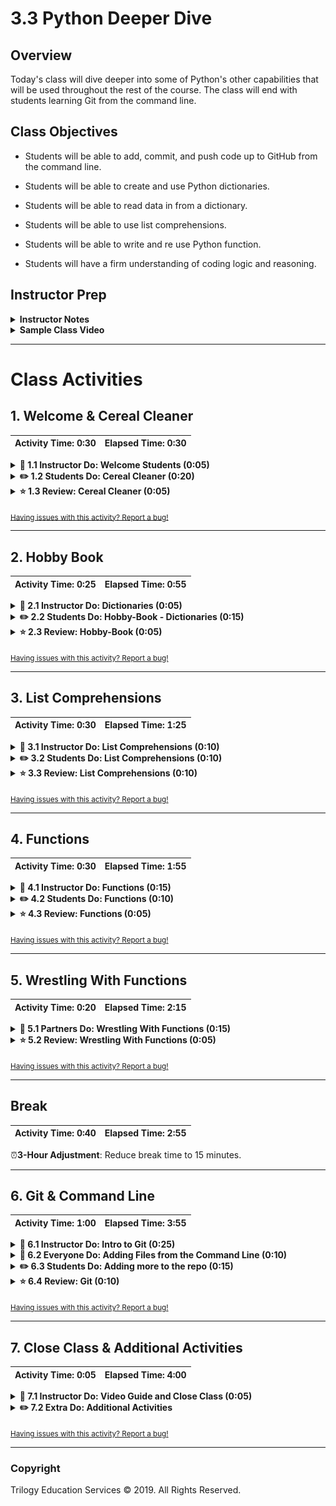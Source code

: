 # 3.3 Python Deeper Dive

## Overview

Today's class will dive deeper into some of Python's other capabilities that will be used throughout the rest of the course. The class will end with students learning Git from the command line.

## Class Objectives

* Students will be able to add, commit, and push code up to GitHub from the command line.

* Students will be able to create and use Python dictionaries.

* Students will be able to read data in from a dictionary.

* Students will be able to use list comprehensions.

* Students will be able to write and re use Python function.

* Students will have a firm understanding of coding logic and reasoning.

## Instructor Prep

<details>
  <summary><strong>Instructor Notes</strong></summary>

* You may find that this lesson falls on a weekday due to a holiday shifting the course schedule. In this case, we have provided notes within the LP that will allow you to **easily adjust the length of the lesson to fit into a weekday class**.

  * Be on the lookout for a **3-Hour Adjustment** note at the top of activities in this Lesson Plan. If this class is being taught on a weekday, please utilize the directions found in the note. Keep in mind that breaks will be reduced from 40 minutes to the typical 15 minutes for a weekday class as well.

  * Shortening these activities could potentially limit the students' ability to finish them, so please remind them to utilize office hours to clear up any questions they may have.

* The first part of today's class will continue to move along with Python, starting with a warm up exercises then moving into dictionaries, list comprehensions and functions.

* Some students may still be struggling with the pace and concepts of Python, make sure TAs are circulating and giving extra attention to the students who need it. If class is moving ahead of schedule there may be extra time for students to either tackle some additional attached problems, or serve as a review for those that are struggling.

* The last part of class will finish with Github and Git from the command line. Make sure students are comfortable creating repos, adding, committing, and pushing files up. This will be how they will interact Github from now on and will continue to submit homework up to bootcamp spot.

* Please reference our [Student FAQ](../../../05-Instructor-Resources/README.md#unit-03-python) for answers to questions frequently asked by students of this program. If you have any recommendations for additional questions, feel free to log an issue or a pull request with your desired additions.

* When the lesson plan calls for files to be sent to students there are a few ways to do so. For the first couple of weeks it may be easiest to use Slack, but as the files and directories get more complex you may look to try alternate methods such as pushing and pulling from GitHub/GitLab and sending out the link, using a file storage like google drive, or zipping up files and continuing to Slack out. Please use whatever method you find most comfortable for sending files out to students.

* Lastly, as a reminder these slideshows are for instructor use only - when distributing slides to students, please first export the slides to a PDF file. You may then send out the PDF file.

</details>

<details>
  <summary><strong>Sample Class Video</strong></summary>

* To view an example class lecture visit (Note video may not reflect latest lesson plan): [Class Video](https://codingbootcamp.hosted.panopto.com/Panopto/Pages/Viewer.aspx?id=980912e2-c258-4c65-99e7-a9ae01836842)

</details>

- - -

# Class Activities

## 1. Welcome & Cereal Cleaner

| Activity Time:       0:30 |  Elapsed Time:      0:30  |
|---------------------------|---------------------------|

<details>
  <summary><strong>📣 1.1 Instructor Do: Welcome Students (0:05)</strong></summary>

* Open the [slideshow](https://drive.google.com/open?id=1Oe8Ne3n1k67DRQ4tgxjGZA6rALRkeJAsILIcVXb-o6Q) and use slides 1 - 3 to assist you to welcome students.

* Welcome students to class and let them know today's class will dive deeper into more of Python's capabilities. Today's class will also finish with more usage of Git and Github, particularly how to use the command line to add and commit files.

</details>

<details>
  <summary><strong>✏️ 1.2 Students Do: Cereal Cleaner (0:20)</strong></summary>

* ⏰**3-Hour Adjustment**: Skip this **Students Do** activity and continue on to the review activity.

**NOTE:** If 3 hours adjustment is **observed** please skip slides 4 - 6 and skip to slide 7. If **not observed** use slides 4 - 6 on the [slideshow](https://drive.google.com/open?id=1Oe8Ne3n1k67DRQ4tgxjGZA6rALRkeJAsILIcVXb-o6Q).

* To start today's class off, students will be creating an application that reads in cereal data from a CSV and then prints only those cereals that have more than 5 grams of fiber in them.

* Open up [01-CerealCleaner](Activities/01-Stu_CerealCleaner/Solved/cereal_bonus_solved.py) within the terminal and run the code to show the end results of the application.

  ![Cereal Cleaner Output](Images/01-CerealCleaner_Output.png)

* **Files**

  * [cereal.csv](Activities/01-Stu_CerealCleaner/Resources/cereal.csv)

  * [cereal_bonus.csv](Activities/01-Stu_CerealCleaner/Resources/cereal_bonus.csv)

* **Instructions**

  * Read through `cereal.csv` and find the cereals that contain five grams of fiber or more, printing the data from those rows to the terminal.

* **Hint**

  * Every value within the csv is stored as a string and certain values have a decimal. This means that they will have to be cast to be used.

  * `csv.reader` begins reading the csv file at the first row. Explain that `next(csv_reader, None)` will skip the header row.

  * Integers are whole numbers and, as such, cannot contain decimals. Decimal numbers will have to be cast as a `float` or `double`.

* **Bonus**

  * Try the following again but this time using `cereal_bonus.csv`, which does not include a header.

</details>

<details>
  <summary><strong>⭐ 1.3 Review: Cereal Cleaner (0:05)</strong></summary>

* ⏰**3-Hour Adjustment**: This review activity is now an **Everyone Do**.

  * Spend only 15 minutes on this activity.

  * Use the review section as guidance for talking points as you live-code along with the students.

  * Be sure to take your time and answer all student questions along the way.

* Open [cereal_solved.py](Activities/01-Stu_CerealCleaner/Solved/cereal_solved.py) and walk through the code with the class, answering whatever questions students have.

* Key points to cover when discussing this activity:

  * The importing of dependencies is done before anything else in the code. This is done to keep the code clean and makes it easier to read/understand in the future.

  * Point out how the variable `cereal_csv_path` is named in a very self-explanatory way. This is to ensure that future developers - including those who originally wrote this application - know precisely what this variable references.

  * The same is true of `csv_reader` which is used to hold the data read in from the CSV file.

  * The `next()` function is placed before the `for` loop to skip over the first row of data - the header.

    ![Cereal Cleaner Output](Images/01-CerealCleaner_Code.png)

  * In order to check through all of the rows in the CSV file and find those that have more than five grams of fiber in them, a `for` loop containing an `if` statement is used.

  * Looking through the CSV file, one would find that the `fiber` column is stored within the 8th column. This means the `if` statement must check values stored at index 7.

* Check with the class to see what methods they used to come up with their solutions before moving onto the next activity.

</details>

<sub>[Having issues with this activity? Report a bug!](https://bit.ly/2UBboWu)</sub>

- - -

## 2. Hobby Book

| Activity Time:       0:25 |  Elapsed Time:      0:55  |
|---------------------------|---------------------------|

<details>
  <summary><strong>📣 2.1 Instructor Do: Dictionaries (0:05)</strong></summary>

* Open the [slideshow](https://drive.google.com/open?id=1Oe8Ne3n1k67DRQ4tgxjGZA6rALRkeJAsILIcVXb-o6Q) and use slides 7 - 15.

* Another data type that is commonly used in Python is the dictionary, or "dict".

* A dictionary is an object that stores a collection of data.

  * Like lists and tuples, dictionaries can contain multiple values and data types within them.

  * Unlike lists and tuples, however, dictionaries store data in key-value pairs. The key in a dictionary is a string that can be referenced in order to collect the value it is associated with.

  * Very similar to a dictionary that contains definitions, the words in the dictionary would be considered the keys, and the definitions of those words would be the values.

* Open up [dictionaries.py](Activities/02-Ins_Dicts/Solved/dictionaries.py) and explain the code that is contained within. Make sure to explain the following:

  * To initialize or create an empty dictionary we use the following syntax, `actors = {}`.

    ``` python
    # Create a dictionary to hold the actor's names.
    actors = {}
    ```

  * Or, you can create a dictionary with the built-in Python `dict()` function, `actors = dict()`.

    ``` python
    # Create a dictionary using the built-in function.
    actors = dict()
    ```

  * Values can be added to dictionaries at declaration by creating a key that is stored within a string, following it with a colon, and then placing the value desired afterwards.

  * Referencing a value within a dictionary is as simple as calling the dictionary and following it up with a pair of brackets containing the key for the value desired.

    ![basic dictionary](Images/02-Dictionary_OneValue.png)

  * Values can also be added to dictionaries by placing the key within single or double quotes inside brackets, and then assigning the key a value, and values can be changed or overwritten by assigning the key a new value.

    ![add value dictionary](Images/02-Dictionary_AddValue.png)

  * Dictionaries can hold multiple pieces of information by following up each key-value pairing with a comma and then placing another key-value pair afterwards.

    * Keys are immutable objects, like integers, floating-point decimals, or strings. Keys cannot be lists or any other type of mutable object.

    * Values in a dictionary can be objects of any type: integers, floating-point decimals, strings, Boolean values, datetime values, and lists.

      ![add value dictionary](Images/02-Dictionary_Lists.png)

  * Items in a list can be accessed in a dictionary first by calling the key and then using indexing to access the item. Assure students they only need a basic understanding of this for now and that when they get into APIs they will get a lot more practice.

    ![access list items dictionary](Images/02-Dictionary_ListIndexing.png)

  * Dictionaries can also contain other dictionaries. In order to access the values inside nested dictionaries, simply add another key to the reference.

    ![Advanced Dictionaries](Images/02-Dictionary_MultiValue.png)

</details>

<details>
  <summary><strong>✏️ 2.2 Students Do: Hobby-Book - Dictionaries (0:15)</strong></summary>

* ⏰**3-Hour Adjustment**: Reduce activity time to 10 minutes.

* Open the [slideshow](https://drive.google.com/open?id=1Oe8Ne3n1k67DRQ4tgxjGZA6rALRkeJAsILIcVXb-o6Q) and use slides 16 - 18.

* Next the students will get practice with creating and accessing their own dictionaries based upon their hobbies.

* Open up [03-HobbyBook](Activities/03-Stu_HobbyBook-Dictionaries/Solved/HobbyBook_Solved.py) within the terminal and run the code to show the end results of the application.

  ![Hobby-Book Solved](Images/03-HobbyBook_Output.png)

* **Instructions:**

  * Create a dictionary that will store the following:

    * Your name
    * Your age
    * A list of a few of your hobbies
    * A dictionary of a few days and the time you wake up on those days

  * Print out your name, how many hobbies you have and a time you get up during the week.

</details>

<details>
  <summary><strong>⭐ 2.3 Review: Hobby-Book (0:05)</strong></summary>

* Open up [03-HobbyBook](Activities/03-Stu_HobbyBook-Dictionaries/Solved/HobbyBook_Solved.py)  and walk through the code, making sure to explain the following:

  * A variable called `my_info` stores the primary dictionary as noted by the curly braces.

  * The keys are "name", "occupation", "age", "hobbies" and "wake-up". Their values are what is stored after the colons with each new key-value pair being separated by a comma.

  * In order to find the number of values stored within the "hobbies" key, the `len()` function is used.

    ![Hobby-Book Solved](Images/03-HobbyBook_Code.png)

</details>

<sub>[Having issues with this activity? Report a bug!](https://bit.ly/2UAhExV)</sub>

- - -

## 3. List Comprehensions

| Activity Time:       0:30 |  Elapsed Time:      1:25  |
|---------------------------|---------------------------|

<details>
  <summary><strong>📣 3.1 Instructor Do: List Comprehensions (0:10)</strong></summary>

* Open the [slideshow](https://drive.google.com/open?id=1Oe8Ne3n1k67DRQ4tgxjGZA6rALRkeJAsILIcVXb-o6Q) and use slides 19 and 20.

* Explain we will be covering a powerful feature of the Python language called **list comprehensions**.

* Remind students that we used `for` loops to iterate through a list, and perform some action for each element.

  * We might, for instance, individually print out each of a user's favorite foods.

* Open [comprehensions.py](Activities/04-Evr_List_Comprehensions/Solved/comprehensions.py) and live code and walk through the different aspects of the code.

* Explain the example with the `fish` variable.

  * Explain that we can treat `fish` like an array, and use a list comprehension to turn it into a list of its constituent letters.

* Explain that we can then use this list of letters to create a new list of capitalized letters, by using a comprehension and calling `upper` on each letter.

* Finally, step through the temperature example.

* Explain that we can filter data in addition to changing it.

  * Explain how adding conditional logic, such as `if statements`, to a list comprehension allows us to select a certain value or range of values.

* Emphasize that this example is just intended to expose students to the flexibility and power of list comprehensions.

* Take a moment to answer any remaining questions before slacking out the example files.

</details>

<details>
  <summary><strong>✏️ 3.2 Students Do: List Comprehensions (0:10)</strong></summary>

* Open the [slideshow](https://drive.google.com/open?id=1Oe8Ne3n1k67DRQ4tgxjGZA6rALRkeJAsILIcVXb-o6Q) and use slides 21 - 23.

* In this activity, you will use list comprehensions to compose a wedding invitation to send to every name on your mailing list.

* **Instructions**:

  * Open the file called `comprehensions.py`.

  * Create a list that prompts the user for the names of five people they know.

  * Run the provided program. Note that nothing forces you to write the name "properly"—e.g., as "Jane" instead of "jAnE". You will use list comprehensions to fix this.

    * First, use list comprehensions to create a new list that contains the lowercase version of each of the names your user provided.

    * Then, use list comprehensions to create a new list that contains the title-cased versions of each of the names in your lower-cased list.

* **Bonuses**

  * Instead of creating a lower-cased list and _then_ a title-cased list, create the title-cased list in a single comprehension.

* **Hints**

  * See the documentation for the [title](https://docs.python.org/3/library/stdtypes.html#str.title) method.

</details>

<details>
  <summary><strong>⭐ 3.3 Review: List Comprehensions (0:10)</strong></summary>

* Open [comprehensions.py](Activities/05-Stu_List_Comprehensions/Solved/comprehensions.py).

* Explain that the first code block simply declares a list to store names in, and then collects five names from the user.

* Ask a student to explain how to generate a list of lower-cased names.

  * Explain that we can use a list comprehension that calls `lower` on each name in the  list.

* Ask a student to explain how to generate a list of title-cased names.

  * Explain that we can use a list comprehension that calls `title` on each name in the  list.

* Ask a student to explain how to build the greeting for each sanitized string.

  * Explain that we can inject each name in `titlecased` into a format string.

  * Explain that, if we wanted to build a more complicated string, we would have to use a function, which we'll cover later in today's lesson.

* Finally, explain that we simply use a `for` loop to print every invitation in the `invitations` list.

  * Explain that we use a `for` loop instead of a list comprehension because we are _not_ using `titlecased` to create a new list—rather, we are simply performing an action for each item in `titlecased`.

* Take a moment to answer any remaining questions before slacking out the solution and moving on.

</details>

<sub>[Having issues with this activity? Report a bug!](https://bit.ly/2R3u3Iq)</sub>

- - -

## 4. Functions

| Activity Time:       0:30 |  Elapsed Time:      1:55  |
|---------------------------|---------------------------|

<details>
  <summary><strong>📣 4.1 Instructor Do: Functions (0:15)</strong></summary>

* Open the [slideshow](https://drive.google.com/open?id=1Oe8Ne3n1k67DRQ4tgxjGZA6rALRkeJAsILIcVXb-o6Q) and use slides 24 - 26.

* **Files**:

  * [functions.py](Activities/06-Evr_Functions/Solved/functions.py)

* Explain the [DRY](https://en.wikipedia.org/wiki/Don%27t_repeat_yourself) concept to students and that we use functions and modules to avoid repeating code.

  * Ask a student (or: the class) if there are any disadvantages to writing code that does the same thing in three different places.

  * Explain that, if we write the same code in different places, and expect it to behave the same everywhere, we have to update it in several places whenever we make a change.

  * Point out that this can become unwieldy quickly: In large code-bases, copying code in multiple places would often require us to waste time making the _same_ change in several places, _and_ add the extra overhead of forcing us to keep track of duplicated code.

  * This is the motivation for the mantra of **D**on't **R**epeat **Y**ourself, or DRY.

* Live code and walk through the different function examples in `functions.py`.

* Show the basic anatomy of a function:

  ```python
  def name(parameters):
    # code goes here
    return
  ```

  * Explain that we use the keyword `def` to define a function, that `foo` is the name of the function, and that the parentheses that follow also indicate that `foo` is a function. Also bring to your students attention the colon at the end of the line.

  * Run the function in the console to demonstrate.

* Remind students that functions are a way for us to give a name to a set of instructions we want to be able to repeat.

* Point out that we use block indentation for the function body.

* Point out that we can pass data to functions through parameters and arguments.

* Walk through this code:

  ```python
   def show(message):
     print(message)
  ```

  * Explain that `message` is the data that we give the function, with which it _does_ something.

  * Explain that we first **defined** the function, but did not **run** it, in much the same way that having the blueprint of a house is not the same thing as living inside one.

  * Explain that we actually **run** the function with the following code:
    ```python
    show("Hello, World!")
    ```
  * Explain that calling a function is a synonym for running it. So when we say we call a function, it simply means that we are running, or executing, it.

* Ask a student to articulate the relationship between `message` (in the function declaration) and "Hello, World!" (in the function call).

  * Explain that a **parameter** is the name of a variable in a function while an **argument** is the value that you pass to the parameter.

* Explain that parameters allow us to run that set of instructions on _different_ inputs, which is what allows us to get different outputs.

* To carry the recipe analogy further, consider a recipe for quesadillas. Show and demonstrate the `make_quesadilla()` function in the code. Parts of the recipe are _always_ the same (they are the "function body"), but we can choose to make the recipe with, for instance, either chicken _or_ beef (our "arguments").

  * Warn students that arguments are positional and position matters! `make_quesadilla("sour cream", "beef")` will return `"Here is a sour cream quesadilla with beef"`.

* Explain that we can make parameters optional if we specify a default parameter. Go over the following code to illustrate this point:

  ```python
  def make_quesadilla(protein, topping="sour cream"):
    quesadilla = f"Here is a {protein} quesadilla with {topping}"
    print(quesadilla)
  ```

  * Explain that `topping="sour cream"` makes "sour cream" our default `topping`. That is, if no topping is specified as an argument when the function is called, the function will supply "sour cream" as the `topping`. Demonstrate what happens when we call the `make_quesadilla` function without a `topping` as an argument, as well as what happens when the function is called with a specific `topping` argument:

    * `make_quesadilla("chicken")`
    * `make_quesadilla("beef", "guacamole")`


* Explain that we can return data with the return statement:

  ```python
  def square(number):
    return number * number
  ```

  * Ask a student to explain the features of this function.

  * Point out that we often calculate values inside of functions.

  * Explain that, to get that value back when the function is done, we use the `return` keyword. In this case, it returns the `squared value`.

* Explain that we can save the returned value. Run, or have a student explain, the following line of code:

  ```python
  squared = square(2)
  print(squared)
  ```

* Explain that we can print the return value of a function also.

  ```python
  print(square(2))
  print(square(3))
  ```

</details>

<details>
  <summary><strong>✏️ 4.2 Students Do: Functions (0:10)</strong></summary>

* Open the [slideshow](https://drive.google.com/open?id=1Oe8Ne3n1k67DRQ4tgxjGZA6rALRkeJAsILIcVXb-o6Q) and use slides 27 - 29.

* **Files**:

  * [Unsolved/main.py](Activities/07-Stu_Functions/Unsolved/main.py)

* **Instructions**:

  * Write a function called `average` that accepts a list of numbers as a single argument.

    * The function `average` should return the arithmetic [mean](https://en.wikipedia.org/wiki/Arithmetic_mean) (average) for a list of numbers.

  * Test your function by calling it with different values and printing the results.

* **Hints**

  * [Arithmetic Mean (Average)](https://en.wikipedia.org/wiki/Arithmetic_mean)

</details>

<details>
  <summary><strong>⭐ 4.3 Review: Functions (0:05)</strong></summary>

* Open [Solved/main.py](Activities/07-Stu_Functions/Solved/main.py) and walk through the solution.

* Explain that we define a function called `average` that accepts a single parameter called **numbers**.

* Point out that we can define variables inside of the function body that are typically only used inside of the function. `length = len(numbers)`

* Explain that we could have created another variable called `average` and returned that variable, but we can actually just return the results from `sum / length`.

  * Explain that `sum / length` is first evaluated and then that value is returned.

* Explain that we want to test our code by calling the function with test data and printing the results.

</details>

<sub>[Having issues with this activity? Report a bug!](https://bit.ly/2R5MInc)</sub>

- - -

## 5. Wrestling With Functions

| Activity Time:       0:20 |  Elapsed Time:      2:15  |
|---------------------------|---------------------------|

<details>
  <summary><strong>👥 5.1 Partners Do: Wrestling With Functions (0:15)</strong></summary>

* ⏰**3-Hour Adjustment**: Skip this **Partners Do** activity and continue on to the review activity.

**NOTE:** If 3 hours adjustment is **observed** please skip slides 30 - 31 and skip to slide 32. If **not observed** use slides 30 - 31 on the [slideshow](https://drive.google.com/open?id=1Oe8Ne3n1k67DRQ4tgxjGZA6rALRkeJAsILIcVXb-o6Q).

* Within the world of wrestling, there are winners and there are losers. Winners are labeled as "Superstars" while the losers receive the lowly title of "Jobber". Using a function, create the code necessary to search through a list of wrestlers, determine their win, loss, and draw percentages.

![Wrestling Functions](Images/13-WrestlingFunctions_Run.gif)

* After opening up the [08-Par_WrestlingWithFunctions/wrestling_functions.py](Activities/08-Par_WrestlingWithFunctions/Solved/wrestling_functions.py) of this activity in order to show students how their application should function, send out the following files and instructions.

* **Files:**

  * [08-Par_WrestlingWithFunctions/wrestling_functions.py](Activities/08-Par_WrestlingWithFunctions/Unsolved/wrestling_functions.py)

  * [WWE-Data-2016.csv](Activities/08-Par_WrestlingWithFunctions/Resources/WWE-Data-2016.csv)

* **Instructions:**

  * Analyze the code and CSV provided, looking specifically for what needs to still be added to the application.

    * Explain that `header = next(reader)` will read the header row from the csv file.

  * Using the starter code provided, create a function called `print_percentages` which takes in a parameter called `wrestler_data` and does the following:

    * Uses the data stored within `wrestler_data` to calculate the percentage of matches the wrestler won, lost, and drew over the course of a year.

    * Prints out the stats for the wrestler to the terminal.

* **Bonus:**

  * Still within the `print_percentages()` function, create a conditional that checks a wrestler's loss percentage and prints either "Jobber" to the screen if the number was greater than fifty or "Superstar" if the number was less than 50.

</details>

<details>
  <summary><strong>⭐ 5.2 Review: Wrestling With Functions (0:05)</strong></summary>

* ⏰**3-Hour Adjustment**: This review activity is now an **Everyone Do**.

  * Spend only 10 minutes on this activity.

  * Use the review section as guidance for talking points as you live-code along with the students.

  * Be sure to take your time and answer all student questions along the way.

* Open and send out the file [08-Par_WrestlingWithFunctions/wrestling_functions.py](Activities/08-Par_WrestlingWithFunctions/Solved/wrestling_functions.py) from the previous activity and go over the code line by line with the class, answering whatever questions they may have.

* Key points to cover in this activity:

  * Looking through the CSV data beforehand was key to figuring out how to calculate the total number of matches wrestled. Doing so would have told students what each index within a row referred to.

  * Even though `row` is the variable being passed into the function, `wrestler_data` is still used within the function itself. The data within `row` is essentially moved into `wrestler_data` for usage within the function.

  ![Wrestling Functions](Images/14-WrestlingFunctions_Code.png)

</details>

<sub>[Having issues with this activity? Report a bug!](https://bit.ly/2UZd4Z5)</sub>

- - -

## Break

| Activity Time:       0:40 |  Elapsed Time:      2:55  |
|---------------------------|---------------------------|

⏰**3-Hour Adjustment**: Reduce break time to 15 minutes.

- - -

## 6. Git & Command Line

| Activity Time:       1:00 |  Elapsed Time:      3:55  |
|---------------------------|---------------------------|

<details>
  <summary><strong>📣 6.1 Instructor Do: Intro to Git (0:25)</strong></summary>

* Explain to students that so far GitHub has really only been used as a sort of drop box to store our files. Although GitHub works well this way, it has far greater capability. Today there will be a deeper dive into what Git is and how to use it through the terminal to interact with Github.

* **N.B.**: If teaching with VS Code, consider using the [Git History](https://marketplace.visualstudio.com/items?itemName=donjayamanne.githistory) extension to illustrate this section's concepts.

![Visualizing Git histories with the Git History plugin](https://raw.githubusercontent.com/DonJayamanne/gitHistoryVSCode/main/images/gitLogv2.gif)

* Open the [slideshow](https://drive.google.com/open?id=1Oe8Ne3n1k67DRQ4tgxjGZA6rALRkeJAsILIcVXb-o6Q) and use slides 34 - 41 and walk through each slide. Explain that Git is essentially a way for us to keep track of our work over time.

  * Explain that, whenever we get another piece of a project working, we can save the change with Git.

  * Explain that this "save" is called a **commit**, and represents a "checkpoint" for our project.

![A commit is a lot like a changelog note](https://cdn-images-1.medium.com/max/1600/1*zj-d8TopjgBml2QVM-672w.jpeg)

* Explain that if we break something in our code while developing, this system allows us to restore the working code from before.

* Explain that since Git remembers these "checkpoints", we can work on several different concerns all at once.

  * Suppose we need to analyze Uber ride data for our project.

  * Explain that we might decide to analyze the average age of riders. Git essentially allows us to write this code, and save it with the name: `age analysis`.

* Emphasize that this code is _different_ from the code we started with, and that it lives separately from it.

  * Explain that in this scenario we have a version of the code, called `main`, which is the "main" version of our code; and a version, called `age analysis`, which contains updates.

* Explain that each version of the code lives on a different **branch**.

  * Explain that a **branch** is essentially a history of changes.

  * Explain that in this case we say that the `age analysis` branch **diverged** from the `main` branch.

  * Take a moment to demonstrate the difference between the files on the `age_analysis` and `main` branches.

* Explain that saving the age analysis code in a different branch gives our teammates a chance to review it for errors and offer suggestions.

* After the proposed change has been reviewed, we can update the `main` branch to include the changes in `age analysis` by doing a **merge**.

* Explain that Historically, the most common name for the main body of a codebase has been **master**. Recently, however, **main** has been gaining in popularity. In fact, GitHub now uses **main** as the default name for its repositories -  as do the projects in this course. Be aware that you might see instances of both throughout your development career, or hear experienced coders use the term "master branch" out of habit."

* Explain that **merging** two branches turns them into one.

* Explain that this is how we can work on new features or bugfixes without making changes to code we know is working.

  * Explain that this also makes easy to work with teammates, as people can avoid stepping on each others' toes by working on different branches.

* Finally, take a moment to review Git's "Snapshot model":

> "...Git thinks of its data more like a set of snapshots of a miniature filesystem. Every time you commit, or save the state of your project in Git, it basically takes a picture of what all your files look like at that moment and stores a reference to that snapshot. To be efficient, if files have not changed, Git doesn’t store the file again, just a link to the previous identical file it has already stored. Git thinks about its data more like a stream of snapshots."

![Git Snapshot Model](https://git-scm.com/book/en/v2/images/snapshots.png)

</details>

<details>
  <summary><strong>🎉 6.2 Everyone Do: Adding Files from the Command Line (0:10)</strong></summary>

* Open the [slideshow](https://drive.google.com/open?id=1Oe8Ne3n1k67DRQ4tgxjGZA6rALRkeJAsILIcVXb-o6Q) and use slides 42 - 44.

* Tell students that so far they have only added files using the GitHub website, which works well when just dealing with one or two files. What happens when multiple files need to be quickly added?

  * The command line comes to the rescue!

* Have students follow along with creating a repo and adding files with Terminal/git-bash.

  * Create a new repo.

  * From repo page, click the green box in the top right "Clone or download", select "Use SSH" and copy the link to the clipboard.

  ![clone repo](Images/GitClone.gif)

  * Open terminal (or git-bash for Windows users) and navigate to the home folder using `cd ~`.

  * Type in `git clone <repository link>` in the terminal to clone the repo to the current directory. Once this has run, everyone should now see a folder with the same name as the repo.

    ![terminal clone](Images/GitClone_command.png)

  * Open the folder in VS Code and create two python script files named `script01.py` and `script02.py`.

  * Once the files have been created, open up Terminal/git-bash and navigate to the repo folder. Run the following lines and explain each as you go through them.

  ```bash
  # Displays that status of files in the folder
  git status

  # Adds all the files into a staging area
  git add .

  # Check that thr files were added correctly
  git status

  # Commits all the files to your repo and adds a message
  git commit -m <add commit message here>

  # Pushes the changes up to GitHub
  git push origin main
  ```

  * Finally navigate to the repo on [Github.com](https://github.com/) to see that the changes have been pushed up.

* Make sure every student was able to successfully clone a repo, add file to the repo, commit the changes, and then push the changes to Github all from the command line.

</details>

<details>
  <summary><strong>✏️ 6.3 Students Do: Adding more to the repo (0:15)</strong></summary>

* ⏰**3-Hour Adjustment**: Skip this **Students Do** activity and continue on to the review activity.

**NOTE:** If 3 hours adjustment is **observed** please skip slides 45 - 46 and skip to slide 47. If **not observed** use slides 45 - 46 on the [slideshow](https://drive.google.com/open?id=1Oe8Ne3n1k67DRQ4tgxjGZA6rALRkeJAsILIcVXb-o6Q).

* **Instructions**

  * Using the repo that just created, make or add the following changes:

    * Add new lines of code to one of the python files.
    * Create a new folder.
    * Add a file to the newly created folder.
    * Add, commit and push the changes.
    * Delete the new folder.
    * Add, commit and push the changes again.

</details>

<details>
  <summary><strong>⭐ 6.4 Review: Git (0:10)</strong></summary>

* ⏰**3-Hour Adjustment**: This review activity is now an **Everyone Do**.

  * Spend only 15 minutes on this activity.

  * Use the review section as guidance for talking points as you live-code along with the students.

  * Be sure to take your time and answer all student questions along the way.

* Ask students for any questions students may have and take a few minutes to review any commands which weren't clear. Offer to help students with this throughout the day and during office hours.

* Explain to students that this will be the new, primary way of submitting homework to GitHub (no more manual uploads!).

* Reassure them that it's ok if this take some time to figure out. By the end of the course, they will be git ninjas!

* Encourage students to continue to add and commit their activities today into a repo for additional practice.

</details>

<sub>[Having issues with this activity? Report a bug!](https://bit.ly/3bJlf2o)</sub>

- - -

## 7. Close Class & Additional Activities

| Activity Time:       0:05 |  Elapsed Time:      4:00  |
|---------------------------|---------------------------|

<details>
  <summary><strong>📣 7.1 Instructor Do: Video Guide and Close Class (0:05)</strong></summary>

* Open the [slideshow](https://drive.google.com/open?id=1Oe8Ne3n1k67DRQ4tgxjGZA6rALRkeJAsILIcVXb-o6Q) and use slide 48 for **both lessons 7.1 and 7.2.**

* Before finishing up for the night, send out the [Video Guide](../VideoGuide.md) containing walkthroughs of this week's key activities. Encourage students to review them later and utilize office hours if they have further questions.

</details>

<details>
  <summary><strong>✏️ 7.2 Extra Do: Additional Activities</strong></summary>

**Keep slide 47 for this lesson**

* If class finishes ahead of schedule, or during office hours, let students know that there are some additional challenging exercises to work for those that are ready. For students that still have question there will be time to get additional help from TA's and the instructor.

* Supplemental exercises:

  * [ADVANCED_Ins_Set_Operations](Extra_Content/ADVANCED_Ins_Set_Operations)

  * [ADVANCED_Stu_Resume_Analysis](Extra_Content/ADVANCED_Stu_Resume_Analysis)

  * [ADVANCED_Stu_UUID_Generator](Extra_Content/ADVANCED_Stu_UUID_Generator)

  * [Stu_Email](Extra_Content/Stu_Email)

</details>

<sub>[Having issues with this activity? Report a bug!](https://bit.ly/2X35XS4)</sub>

- - -

### Copyright

Trilogy Education Services © 2019. All Rights Reserved.
